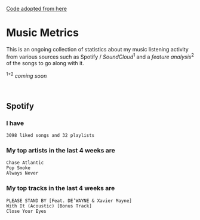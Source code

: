 [Code adopted from here](https://github.com/gargakshit/gargakshit)

# Music Metrics

This is an ongoing collection of statistics about my music listening activity from various sources such as Spotify / *SoundCloud*<sup>1</sup> and a *feature analysis*<sup>2</sup> of the songs to go along with it.

<sup>1+2</sup> *coming soon*

<br>

## Spotify

### I have

    3098 liked songs and 32 playlists

### My top artists in the last 4 weeks are

    Chase Atlantic
	Pop Smoke
	Always Never

### My top tracks in the last 4 weeks are 

    PLEASE STAND BY [Feat. DE’WAYNE & Xavier Mayne]
	With It (Acoustic) [Bonus Track]
	Close Your Eyes